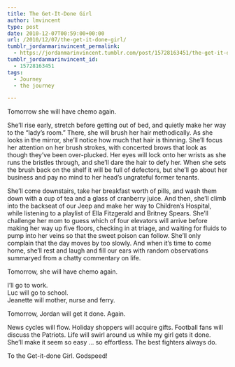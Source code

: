 ```yaml
---
title: The Get-It-Done Girl
author: lmvincent
type: post
date: 2010-12-07T00:59:00+00:00
url: /2010/12/07/the-get-it-done-girl/
tumblr_jordanmarinvincent_permalink:
  - https://jordanmarinvincent.tumblr.com/post/15728163451/the-get-it-done-girl
tumblr_jordanmarinvincent_id:
  - 15728163451
tags:
  - Journey
  - the journey

---
```

Tomorrow she will have chemo again.

She&rsquo;ll rise early, stretch before getting out of bed, and quietly make her way to the &ldquo;lady&rsquo;s room.&rdquo; There, she will brush her hair methodically. As she looks in the mirror, she&rsquo;ll notice how much that hair is thinning. She&rsquo;ll focus her attention on her brush strokes, with concerted brows that look as though they&rsquo;ve been over-plucked. Her eyes will lock onto her wrists as she runs the bristles through, and she&rsquo;ll dare the hair to defy her. When she sets the brush back on the shelf it will be full of defectors, but she&rsquo;ll go about her business and pay no mind to her head&rsquo;s ungrateful former tenants.

She&rsquo;ll come downstairs, take her breakfast worth of pills, and wash them down with a cup of tea and a glass of cranberry juice. And then, she&rsquo;ll climb into the backseat of our Jeep and make her way to Children&rsquo;s Hospital, while listening to a playlist of Ella Fitzgerald and Britney Spears. She&rsquo;ll challenge her mom to guess which of four elevators will arrive before making her way up five floors, checking in at triage, and waiting for fluids to pump into her veins so that the sweet poison can follow. She&rsquo;ll only complain that the day moves by too slowly. And when it&rsquo;s time to come home, she&rsquo;ll rest and laugh and fill our ears with random observations summaryed from a chatty commentary on life.

Tomorrow, she will have chemo again.

I&rsquo;ll go to work.  
Luc will go to school.  
Jeanette will mother, nurse and ferry.

Tomorrow, Jordan will get it done. Again. 

News cycles will flow. Holiday shoppers will acquire gifts. Football fans will discuss the Patriots. Life will swirl around us while my girl gets it done. She&rsquo;ll make it seem so easy &hellip; so effortless. The best fighters always do. 

To the Get-it-done Girl. Godspeed!